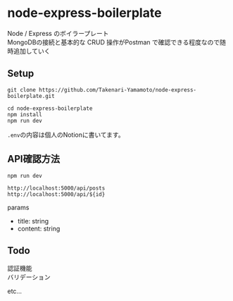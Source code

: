 # node-express-boilerplate

Node / Express のボイラープレート  
MongoDBの接続と基本的な CRUD 操作がPostman で確認できる程度なので随時追加していく

## Setup

```
git clone https://github.com/Takenari-Yamamoto/node-express-boilerplate.git
```
```
cd node-express-boilerplate
npm install 
npm run dev
```

`.env`の内容は個人のNotionに書いてます。

## API確認方法

```
npm run dev
```
`http://localhost:5000/api/posts`  
`http://localhost:5000/api/${id}`

params
- title: string
- content: string

 ## Todo
 
 認証機能  
 バリデーション
 
etc…
